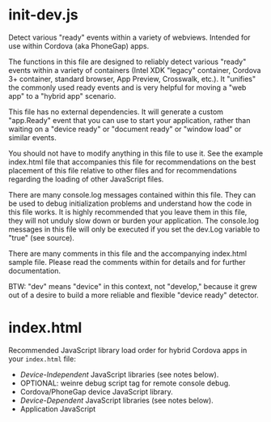 # init-dev.js

Detect various "ready" events within a variety of webviews. Intended for use within Cordova (aka PhoneGap) apps.

The functions in this file are designed to reliably detect various "ready" events
within a variety of containers (Intel XDK "legacy" container, Cordova 3+ container,
standard browser, App Preview, Crosswalk, etc.). It "unifies" the commonly used
ready events and is very helpful for moving a "web app" to a "hybrid app" scenario.

This file has no external dependencies. It will generate a custom "app.Ready" event
that you can use to start your application, rather than waiting on a "device ready" 
or "document ready" or "window load" or similar events.

You should not have to modify anything in this file to use it. See the example
index.html file that accompanies this file for recommendations on the best placement 
of this file relative to other files and for recommendations regarding the loading 
of other JavaScript files.

There are many console.log messages contained within this file. They can be used
to debug initialization problems and understand how the code in this file works.
It is highly recommended that you leave them in this file, they will not unduly
slow down or burden your application. The console.log messages in this file
will only be executed if you set the dev.Log variable to "true" (see source).

There are many comments in this file and the accompanying index.html sample file.
Please read the comments within for details and for further documentation.

BTW: "dev" means "device" in this context, not "develop," because it grew out
of a desire to build a more reliable and flexible "device ready" detector.

# index.html

Recommended JavaScript library load order for hybrid Cordova apps in your `index.html` file:

* _Device-Independent_ JavaScript libraries (see notes below).
* OPTIONAL: weinre debug script tag for remote console debug.
* Cordova/PhoneGap device JavaScript library.
* _Device-Dependent_ JavaScript libraries (see notes below).
* Application JavaScript <script> tags and libraries.
* OPTIONAL: weinre debug script tag for remote console debug.

In complex projects, the JavaScript load order is important. You must insure that the underlying
device API native code finishes its init, which usually takes longer than the webview init...

*VERY IMPORTANT:* notice that all of the libraries used in this project are located within the app's
local directories, which means they will get bundled with the app. They are NOT being pulled in
over the net. In most cases, this is what you should be doing when you build a hybrid mobile app.
This insures that you always use the JS code that you debugged against AND that you are not requiring
a data connection (network connection) to get the app started. If your app startup requires a data
connection to initialize and start interaction with the user, lack of a reliable network connection
could be disasterous. Not to mention it generally results in a slower load time. Loading locally is
is much friendlier to your end user's data plan and battery.  :smile:

*NOTE:* do not use a directory prefix with the `cordova.js` file - it is inserted automatically
by the build system, emulator and other tools, and is assumed to be in the `index.html` source directory.
You will not find this JS file anywhere in your project, it is a _phantom_ library. If you do see
copies of this file as part of your project it should be removed.

*LIBRARY NOTE:* If you are using a large number of JavaScript libraries, especially third-party libraries
(like jQuery, {{ mustache }}, Underscore, etc.) that are _independent_ of the device APIs provided
by the Cordova library and plugins - and they are independent of your application - your
app initialization will be most successful if you load these libraries BEFORE the Cordova JS file,
in the <head> section of your `index.html` file. Obviously, any code that depends on Cordova APIs
must be loaded AFTER the `cordova.js` library.

Libraries that are _independent_ of the device APIs are libraries that you could use in a desktop
browser in a normal web page or web app. _Dependent_ libraries are, most likely, your own code
that you've written specifically to work with the Cordova device APIs. In some cases,
if your device-dependent code requires access to device-independent code to get started, you may
have to use something like CommonJS to force the device-dependent code to wait for the device-
independent code to initialize, otherwise you may have trouble getting your app started.

Because of this added dependency on the underlying native code (device) initialization, you should
not use the `document ready` event to start your application. You should wait for the `deviceready`
event before you begin your application (if it uses any device APIs); in practice, it is best to wait
for both. (See the `init-dev.js` file for an example of how to do this, it generates a custom
`app.Ready` event that you can trigger off of and just forget about the other events.)

*NOTE:* _any_ library that redefines `addEventListener()` or fiddles with outstanding events may
interfere with capturing the `deviceready` event and should, therefore, be placed *BEFORE*
the `cordova.js` library in the load order.

*ALSO:* if you use `weinre` for debugging, you may have to experiment with the placement of your `weinre`
script. Some recommended locations are shown within. If these locations do not work, you may have
to experiment. The optimum placement can be app-specific, primarily as a function of the included
JavaScript libraries and your initialization code.
